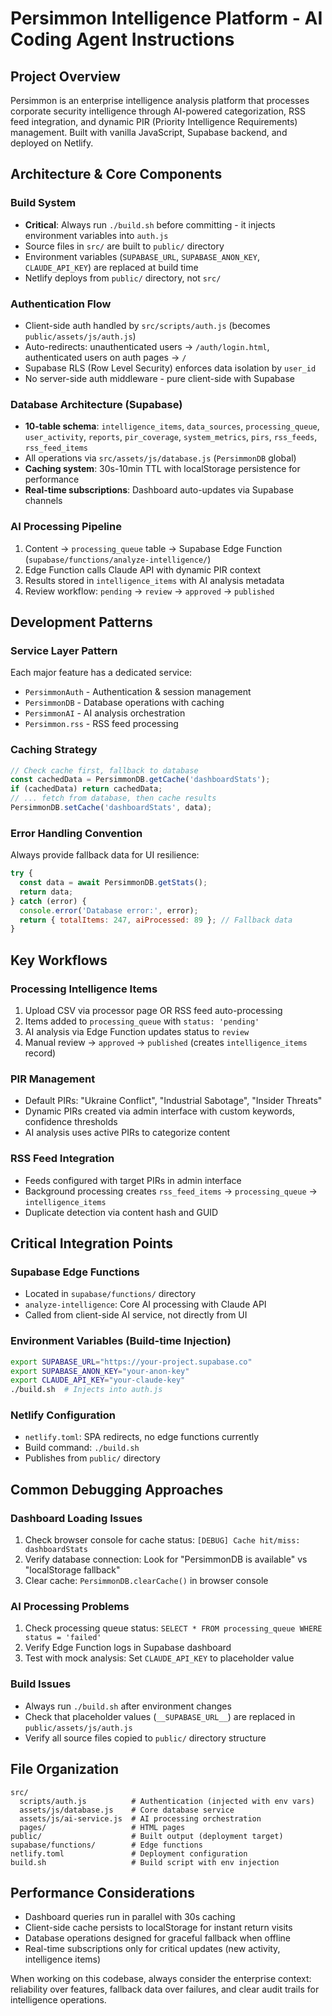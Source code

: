 # Persimmon Intelligence Platform - AI Coding Agent Instructions

## Project Overview
Persimmon is an enterprise intelligence analysis platform that processes corporate security intelligence through AI-powered categorization, RSS feed integration, and dynamic PIR (Priority Intelligence Requirements) management. Built with vanilla JavaScript, Supabase backend, and deployed on Netlify.

## Architecture & Core Components

### Build System
- **Critical**: Always run `./build.sh` before committing - it injects environment variables into `auth.js`
- Source files in `src/` are built to `public/` directory
- Environment variables (`SUPABASE_URL`, `SUPABASE_ANON_KEY`, `CLAUDE_API_KEY`) are replaced at build time
- Netlify deploys from `public/` directory, not `src/`

### Authentication Flow
- Client-side auth handled by `src/scripts/auth.js` (becomes `public/assets/js/auth.js`)
- Auto-redirects: unauthenticated users → `/auth/login.html`, authenticated users on auth pages → `/`
- Supabase RLS (Row Level Security) enforces data isolation by `user_id`
- No server-side auth middleware - pure client-side with Supabase

### Database Architecture (Supabase)
- **10-table schema**: `intelligence_items`, `data_sources`, `processing_queue`, `user_activity`, `reports`, `pir_coverage`, `system_metrics`, `pirs`, `rss_feeds`, `rss_feed_items`
- All operations via `src/assets/js/database.js` (`PersimmonDB` global)
- **Caching system**: 30s-10min TTL with localStorage persistence for performance
- **Real-time subscriptions**: Dashboard auto-updates via Supabase channels

### AI Processing Pipeline
1. Content → `processing_queue` table → Supabase Edge Function (`supabase/functions/analyze-intelligence/`)
2. Edge Function calls Claude API with dynamic PIR context
3. Results stored in `intelligence_items` with AI analysis metadata
4. Review workflow: `pending` → `review` → `approved` → `published`

## Development Patterns

### Service Layer Pattern
Each major feature has a dedicated service:
- `PersimmonAuth` - Authentication & session management
- `PersimmonDB` - Database operations with caching
- `PersimmonAI` - AI analysis orchestration
- `Persimmon.rss` - RSS feed processing

### Caching Strategy
```javascript
// Check cache first, fallback to database
const cachedData = PersimmonDB.getCache('dashboardStats');
if (cachedData) return cachedData;
// ... fetch from database, then cache results
PersimmonDB.setCache('dashboardStats', data);
```

### Error Handling Convention
Always provide fallback data for UI resilience:
```javascript
try {
  const data = await PersimmonDB.getStats();
  return data;
} catch (error) {
  console.error('Database error:', error);
  return { totalItems: 247, aiProcessed: 89 }; // Fallback data
}
```

## Key Workflows

### Processing Intelligence Items
1. Upload CSV via processor page OR RSS feed auto-processing
2. Items added to `processing_queue` with `status: 'pending'`
3. AI analysis via Edge Function updates status to `review`
4. Manual review → `approved` → `published` (creates `intelligence_items` record)

### PIR Management
- Default PIRs: "Ukraine Conflict", "Industrial Sabotage", "Insider Threats"
- Dynamic PIRs created via admin interface with custom keywords, confidence thresholds
- AI analysis uses active PIRs to categorize content

### RSS Feed Integration
- Feeds configured with target PIRs in admin interface
- Background processing creates `rss_feed_items` → `processing_queue` → `intelligence_items`
- Duplicate detection via content hash and GUID

## Critical Integration Points

### Supabase Edge Functions
- Located in `supabase/functions/` directory
- `analyze-intelligence`: Core AI processing with Claude API
- Called from client-side AI service, not directly from UI

### Environment Variables (Build-time Injection)
```bash
export SUPABASE_URL="https://your-project.supabase.co"
export SUPABASE_ANON_KEY="your-anon-key"
export CLAUDE_API_KEY="your-claude-key"
./build.sh  # Injects into auth.js
```

### Netlify Configuration
- `netlify.toml`: SPA redirects, no edge functions currently
- Build command: `./build.sh`
- Publishes from `public/` directory

## Common Debugging Approaches

### Dashboard Loading Issues
1. Check browser console for cache status: `[DEBUG] Cache hit/miss: dashboardStats`
2. Verify database connection: Look for "PersimmonDB is available" vs "localStorage fallback"
3. Clear cache: `PersimmonDB.clearCache()` in browser console

### AI Processing Problems
1. Check processing queue status: `SELECT * FROM processing_queue WHERE status = 'failed'`
2. Verify Edge Function logs in Supabase dashboard
3. Test with mock analysis: Set `CLAUDE_API_KEY` to placeholder value

### Build Issues
- Always run `./build.sh` after environment changes
- Check that placeholder values (`__SUPABASE_URL__`) are replaced in `public/assets/js/auth.js`
- Verify all source files copied to `public/` directory structure

## File Organization
```
src/
  scripts/auth.js          # Authentication (injected with env vars)
  assets/js/database.js    # Core database service
  assets/js/ai-service.js  # AI processing orchestration
  pages/                   # HTML pages
public/                    # Built output (deployment target)
supabase/functions/        # Edge functions
netlify.toml               # Deployment configuration
build.sh                   # Build script with env injection
```

## Performance Considerations
- Dashboard queries run in parallel with 30s caching
- Client-side cache persists to localStorage for instant return visits
- Database operations designed for graceful fallback when offline
- Real-time subscriptions only for critical updates (new activity, intelligence items)

When working on this codebase, always consider the enterprise context: reliability over features, fallback data over failures, and clear audit trails for intelligence operations.
